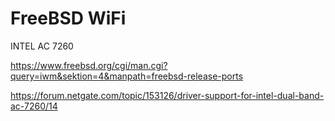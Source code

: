 # FreeBSD WiFi

INTEL AC 7260

https://www.freebsd.org/cgi/man.cgi?query=iwm&sektion=4&manpath=freebsd-release-ports

https://forum.netgate.com/topic/153126/driver-support-for-intel-dual-band-ac-7260/14
